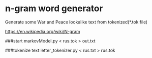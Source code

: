# n-gram word generator
Generate some War and Peace lookalike text from tokenized(*.tok file)


https://en.wikipedia.org/wiki/N-gram

###start
    markovModel.py < rus.tok > out.txt

###tokenize text
    letter_tokenizer.py < rus.txt > rus.tok
    
 
 




